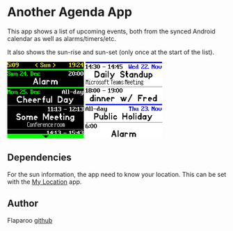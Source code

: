 # Another Agenda App

This app shows a list of upcoming events, both from the synced Android calendar
as well as alarms/timers/etc.

It also shows the sun-rise and sun-set (only once at the start of the list).

![](screenshot.png)
![](screenshot2.png)


## Dependencies

For the sun information, the app need to know your location. This can be set
with the [My Location](?id=mylocation) app.


## Author

Flaparoo [github](https://github.com/flaparoo)

